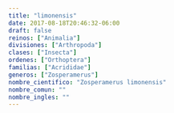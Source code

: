 ```yaml
---
title: "limonensis"
date: 2017-08-18T20:46:32-06:00
draft: false
reinos: ["Animalia"]
divisiones: ["Arthropoda"]
clases: ["Insecta"]
ordenes: ["Orthoptera"]
familias: ["Acrididae"]
generos: ["Zosperamerus"]
nombre_cientifico: "Zosperamerus limonensis"
nombre_comun: ""
nombre_ingles: ""
---
```

